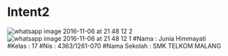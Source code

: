 # Intent2
![whatsapp image 2016-11-06 at 21 48 12 2](https://cloud.githubusercontent.com/assets/22739219/20038853/0b80963e-a46d-11e6-82b0-64925dbdb63d.jpeg)
![whatsapp image 2016-11-06 at 21 48 12 1](https://cloud.githubusercontent.com/assets/22739219/20038854/1030539a-a46d-11e6-8074-444b0326d158.jpeg)
#Nama          : Junia Himmayati
#Kelas         : 17
#Nis           : 4363/1261-070
#Nama Sekolah  : SMK TELKOM MALANG
